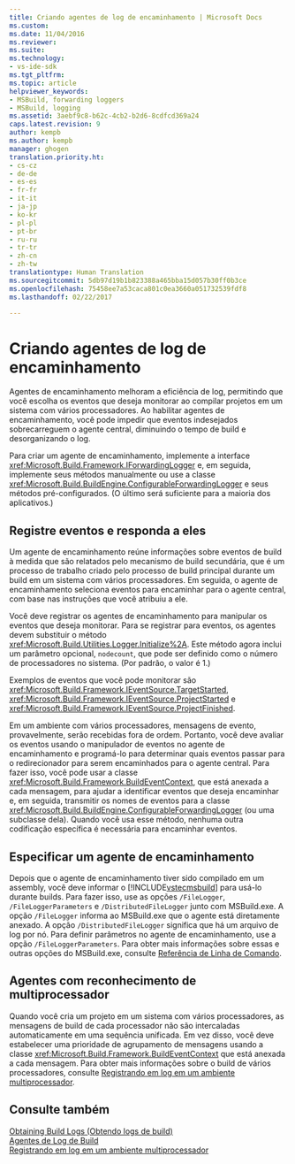 ```yaml
---
title: Criando agentes de log de encaminhamento | Microsoft Docs
ms.custom: 
ms.date: 11/04/2016
ms.reviewer: 
ms.suite: 
ms.technology:
- vs-ide-sdk
ms.tgt_pltfrm: 
ms.topic: article
helpviewer_keywords:
- MSBuild, forwarding loggers
- MSBuild, logging
ms.assetid: 3aebf9c8-b62c-4cb2-b2d6-8cdfcd369a24
caps.latest.revision: 9
author: kempb
ms.author: kempb
manager: ghogen
translation.priority.ht:
- cs-cz
- de-de
- es-es
- fr-fr
- it-it
- ja-jp
- ko-kr
- pl-pl
- pt-br
- ru-ru
- tr-tr
- zh-cn
- zh-tw
translationtype: Human Translation
ms.sourcegitcommit: 5db97d19b1b823388a465bba15d057b30ff0b3ce
ms.openlocfilehash: 75458ee7a53caca801c0ea3660a051732539fdf8
ms.lasthandoff: 02/22/2017

---
```

# <a name="creating-forwarding-loggers"></a>Criando agentes de log de encaminhamento
Agentes de encaminhamento melhoram a eficiência de log, permitindo que você escolha os eventos que deseja monitorar ao compilar projetos em um sistema com vários processadores. Ao habilitar agentes de encaminhamento, você pode impedir que eventos indesejados sobrecarreguem o agente central, diminuindo o tempo de build e desorganizando o log.  
  
 Para criar um agente de encaminhamento, implemente a interface <xref:Microsoft.Build.Framework.IForwardingLogger> e, em seguida, implemente seus métodos manualmente ou use a classe <xref:Microsoft.Build.BuildEngine.ConfigurableForwardingLogger> e seus métodos pré-configurados. (O último será suficiente para a maioria dos aplicativos.)  
  
## <a name="register-events-and-respond-to-them"></a>Registre eventos e responda a eles  
 Um agente de encaminhamento reúne informações sobre eventos de build à medida que são relatados pelo mecanismo de build secundária, que é um processo de trabalho criado pelo processo de build principal durante um build em um sistema com vários processadores. Em seguida, o agente de encaminhamento seleciona eventos para encaminhar para o agente central, com base nas instruções que você atribuiu a ele.  
  
 Você deve registrar os agentes de encaminhamento para manipular os eventos que deseja monitorar. Para se registrar para eventos, os agentes devem substituir o método <xref:Microsoft.Build.Utilities.Logger.Initialize%2A>. Este método agora inclui um parâmetro opcional, `nodecount`, que pode ser definido como o número de processadores no sistema. (Por padrão, o valor é 1.)  
  
 Exemplos de eventos que você pode monitorar são <xref:Microsoft.Build.Framework.IEventSource.TargetStarted>, <xref:Microsoft.Build.Framework.IEventSource.ProjectStarted> e <xref:Microsoft.Build.Framework.IEventSource.ProjectFinished>.  
  
 Em um ambiente com vários processadores, mensagens de evento, provavelmente, serão recebidas fora de ordem. Portanto, você deve avaliar os eventos usando o manipulador de eventos no agente de encaminhamento e programá-lo para determinar quais eventos passar para o redirecionador para serem encaminhados para o agente central. Para fazer isso, você pode usar a classe <xref:Microsoft.Build.Framework.BuildEventContext>, que está anexada a cada mensagem, para ajudar a identificar eventos que deseja encaminhar e, em seguida, transmitir os nomes de eventos para a classe <xref:Microsoft.Build.BuildEngine.ConfigurableForwardingLogger> (ou uma subclasse dela). Quando você usa esse método, nenhuma outra codificação específica é necessária para encaminhar eventos.  
  
## <a name="specify-a-forwarding-logger"></a>Especificar um agente de encaminhamento  
 Depois que o agente de encaminhamento tiver sido compilado em um assembly, você deve informar o [!INCLUDE[vstecmsbuild](../extensibility/internals/includes/vstecmsbuild_md.md)] para usá-lo durante builds. Para fazer isso, use as opções `/FileLogger`, `/FileLoggerParameters` e `/DistributedFileLogger` junto com MSBuild.exe. A opção `/FileLogger` informa ao MSBuild.exe que o agente está diretamente anexado. A opção `/DistributedFileLogger` significa que há um arquivo de log por nó. Para definir parâmetros no agente de encaminhamento, use a opção `/FileLoggerParameters`. Para obter mais informações sobre essas e outras opções do MSBuild.exe, consulte [Referência de Linha de Comando](../msbuild/msbuild-command-line-reference.md).  
  
## <a name="multi-processor-aware-loggers"></a>Agentes com reconhecimento de multiprocessador  
 Quando você cria um projeto em um sistema com vários processadores, as mensagens de build de cada processador não são intercaladas automaticamente em uma sequência unificada. Em vez disso, você deve estabelecer uma prioridade de agrupamento de mensagens usando a classe <xref:Microsoft.Build.Framework.BuildEventContext> que está anexada a cada mensagem. Para obter mais informações sobre o build de vários processadores, consulte [Registrando em log em um ambiente multiprocessador](../msbuild/logging-in-a-multi-processor-environment.md).  
  
## <a name="see-also"></a>Consulte também  
 [Obtaining Build Logs (Obtendo logs de build)](../msbuild/obtaining-build-logs-with-msbuild.md)   
 [Agentes de Log de Build](../msbuild/build-loggers.md)   
 [Registrando em log em um ambiente multiprocessador](../msbuild/logging-in-a-multi-processor-environment.md)
